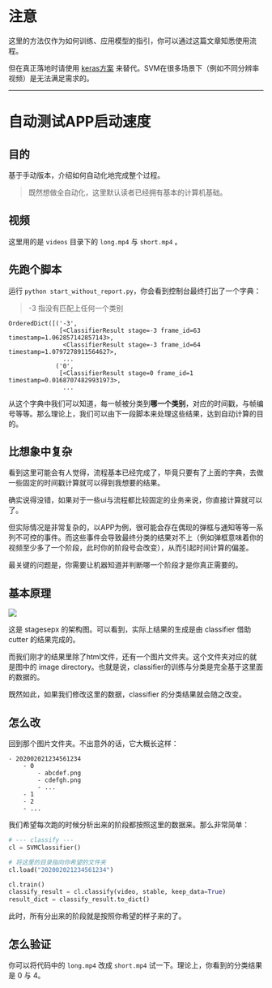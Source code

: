 # 注意

这里的方法仅作为如何训练、应用模型的指引，你可以通过这篇文章知悉使用流程。

但在真正落地时请使用 [keras方案](https://github.com/williamfzc/work_with_stagesepx/tree/master/dynamic) 来替代。SVM在很多场景下（例如不同分辨率视频）是无法满足需求的。

---

# 自动测试APP启动速度

## 目的

基于手动版本，介绍如何自动化地完成整个过程。

> 既然想做全自动化，这里默认读者已经拥有基本的计算机基础。

## 视频

这里用的是 `videos` 目录下的 `long.mp4` 与 `short.mp4` 。

## 先跑个脚本

运行 `python start_without_report.py`，你会看到控制台最终打出了一个字典：

> -3 指没有匹配上任何一个类别

```text
OrderedDict([('-3',
              [<ClassifierResult stage=-3 frame_id=63 timestamp=1.062857142857143>,
               <ClassifierResult stage=-3 frame_id=64 timestamp=1.0797278911564627>,
               ...
             ('0',
              [<ClassifierResult stage=0 frame_id=1 timestamp=0.01687074829931973>,
               ...
```

从这个字典中我们可以知道，每一帧被分类到**哪一个类别**，对应的时间戳，与帧编号等等。那么理论上，我们可以由下一段脚本来处理这些结果，达到自动计算的目的。

## 比想象中复杂

看到这里可能会有人觉得，流程基本已经完成了，毕竟只要有了上面的字典，去做一些固定的时间戳计算就可以得到我想要的结果。

确实说得没错，如果对于一些ui与流程都比较固定的业务来说，你直接计算就可以了。

但实际情况是非常复杂的，以APP为例，很可能会存在偶现的弹框与通知等等一系列不可控的事件。而这些事件会导致最终分类的结果对不上（例如弹框意味着你的视频至少多了一个阶段，此时你的阶段号会改变），从而引起时间计算的偏差。

最关键的问题是，你需要让机器知道并判断哪一个阶段才是你真正需要的。

## 基本原理

![](https://github.com/williamfzc/stagesepx/raw/master/docs/pics/stagesepx.svg?sanitize=true)

这是 stagesepx 的架构图。可以看到，实际上结果的生成是由 classifier 借助 cutter 的结果完成的。

而我们刚才的结果里除了html文件，还有一个图片文件夹。这个文件夹对应的就是图中的 image directory。也就是说，classifier的训练与分类是完全基于这里面的数据的。

既然如此，如果我们修改这里的数据，classifier 的分类结果就会随之改变。

## 怎么改

回到那个图片文件夹。不出意外的话，它大概长这样：

```text
- 202002021234561234
    - 0
        - abcdef.png
        - cdefgh.png
        - ...
    - 1
    - 2
    - ...
```

我们希望每次跑的时候分析出来的阶段都按照这里的数据来。那么非常简单：

```python
# --- classify ---
cl = SVMClassifier()

# 将这里的目录指向你希望的文件夹
cl.load("202002021234561234")

cl.train()
classify_result = cl.classify(video, stable, keep_data=True)
result_dict = classify_result.to_dict()
```

此时，所有分出来的阶段就是按照你希望的样子来的了。

## 怎么验证

你可以将代码中的 `long.mp4` 改成 `short.mp4` 试一下。理论上，你看到的分类结果是 0 与 4。
